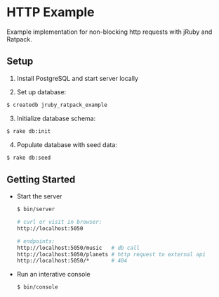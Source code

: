 # HTTP Example

Example implementation for non-blocking http requests with jRuby and Ratpack.

## Setup

1. Install PostgreSQL and start server locally

2. Set up database:

  ```sh
  $ createdb jruby_ratpack_example
  ```

3. Initialize database schema:

  ```sh
  $ rake db:init
  ```

4. Populate database with seed data:

  ```sh
  $ rake db:seed
  ```

## Getting Started

* Start the server

  ```sh
  $ bin/server

  # curl or visit in browser:
  http://localhost:5050

  # endpoints:
  http://localhost:5050/music   # db call
  http://localhost:5050/planets # http request to external api
  http://localhost:5050/*       # 404
  ```
  
* Run an interative console

  ```sh
  $ bin/console
  ```
